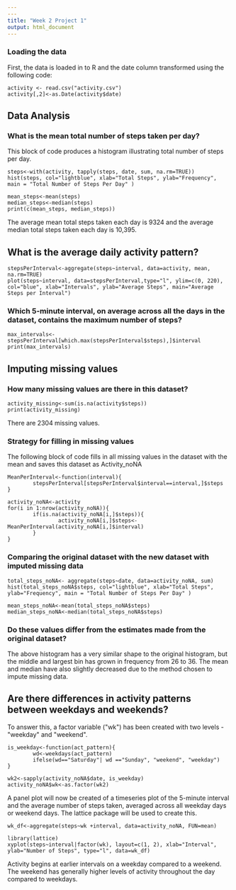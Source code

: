 ```yaml
---
---
title: "Week 2 Project 1"
output: html_document
---
```

### Loading the data

First, the data is loaded in to R and the date column transformed using the following code:

```{r echo=TRUE}
activity <- read.csv("activity.csv")
activity[,2]<-as.Date(activity$date)
```

## Data Analysis

### What is the mean total number of steps taken per day? 

This block of code produces a histogram illustrating total number of steps per day.

```{r echo=TRUE}
steps<-with(activity, tapply(steps, date, sum, na.rm=TRUE))
hist(steps, col="lightblue", xlab="Total Steps", ylab="Frequency", main = "Total Number of Steps Per Day" )
```

```{r echo=TRUE}
mean_steps<-mean(steps)
median_steps<-median(steps)
print(c(mean_steps, median_steps))
```
The average mean total steps taken each day is 9324 and the average median total steps taken each day is 10,395. 

## What is the average daily activity pattern? 

```{r echo=TRUE}
stepsPerInterval<-aggregate(steps~interval, data=activity, mean, na.rm=TRUE)
plot(steps~interval, data=stepsPerInterval,type="l", ylim=c(0, 220), col="blue", xlab="Intervals", ylab="Average Steps", main="Average Steps per Interval")
```
### Which 5-minute interval, on average across all the days in the dataset, contains the maximum number of steps? 

```{r echo=TRUE}
max_intervals<-stepsPerInterval[which.max(stepsPerInterval$steps),]$interval
print(max_intervals)
```

## Imputing missing values

### How many missing values are there in this dataset? 

```{r echo=TRUE}
activity_missing<-sum(is.na(activity$steps))
print(activity_missing)
```

There are 2304 missing values. 

### Strategy for filling in missing values

The following block of code fills in all missing values in the dataset with the mean and saves this dataset as Activity_noNA

```{r echo=TRUE}
MeanPerInterval<-function(interval){
        stepsPerInterval[stepsPerInterval$interval==interval,]$steps
}

activity_noNA<-activity
for(i in 1:nrow(activity_noNA)){
        if(is.na(activity_noNA[i,]$steps)){
                activity_noNA[i,]$steps<-MeanPerInterval(activity_noNA[i,]$interval)
        }
}
```

### Comparing the original dataset with the new dataset with imputed missing data

```{r echo=TRUE}
total_steps_noNA<- aggregate(steps~date, data=activity_noNA, sum)
hist(total_steps_noNA$steps, col="lightblue", xlab="Total Steps", ylab="Frequency", main = "Total Number of Steps Per Day" )

mean_steps_noNA<-mean(total_steps_noNA$steps)
median_steps_noNA<-median(total_steps_noNA$steps)
```
### Do these values differ from the estimates made from the original dataset? 

The above histogram has a very similar shape to the original histogram, but the middle and largest bin has grown in frequency from 26 to 36. The mean and median have also slightly decreased due to the method chosen to impute missing data. 

## Are there differences in activity patterns between weekdays and weekends? 

To answer this, a factor variable ("wk") has been created with two levels - "weekday" and "weekend". 

```{r echo=TRUE}
is_weekday<-function(act_pattern){
        wd<-weekdays(act_pattern)
        ifelse(wd=="Saturday"| wd =="Sunday", "weekend", "weekday")
}

wk2<-sapply(activity_noNA$date, is_weekday)
activity_noNA$wk<-as.factor(wk2)
```
A panel plot will now be created of a timeseries plot of the 5-minute interval and the average number of steps taken, averaged across all weekday days or weekend days. The lattice package will be used to create this. 

```{r echo=TRUE}
wk_df<-aggregate(steps~wk +interval, data=activity_noNA, FUN=mean)

library(lattice)
xyplot(steps~interval|factor(wk), layout=c(1, 2), xlab="Interval", ylab="Number of Steps", type="l", data=wk_df)
```

Activity begins at earlier intervals on a weekday compared to a weekend. The weekend has generally higher levels of activity throughout the day compared to weekdays. 